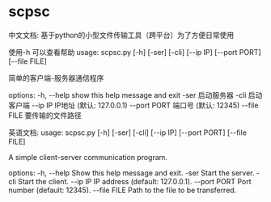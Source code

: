 # scpsc
中文文档:
基于python的小型文件传输工具（跨平台）为了方便日常使用

使用-h 可以查看帮助
usage: scpsc.py [-h] [-ser] [-cli] [--ip IP] [--port PORT] [--file FILE]

简单的客户端-服务器通信程序

options:
  -h, --help   show this help message and exit
  -ser         启动服务器
  -cli         启动客户端
  --ip IP      IP地址 (默认: 127.0.0.1)
  --port PORT  端口号 (默认: 12345)
  --file FILE  要传输的文件路径
  
英语文档:
usage: scpsc.py [-h] [-ser] [-cli] [--ip IP] [--port PORT] [--file FILE]

A simple client-server communication program.

options:
  -h, --help   Show this help message and exit.
  -ser         Start the server.
  -cli         Start the client.
  --ip IP      IP address (default: 127.0.0.1).
  --port PORT  Port number (default: 12345).
  --file FILE  Path to the file to be transferred.
